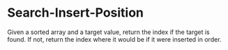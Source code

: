 # Search-Insert-Position
Given a sorted array and a target value, return the index if the target is found. If not, return the index where it would be if it were inserted in order.
